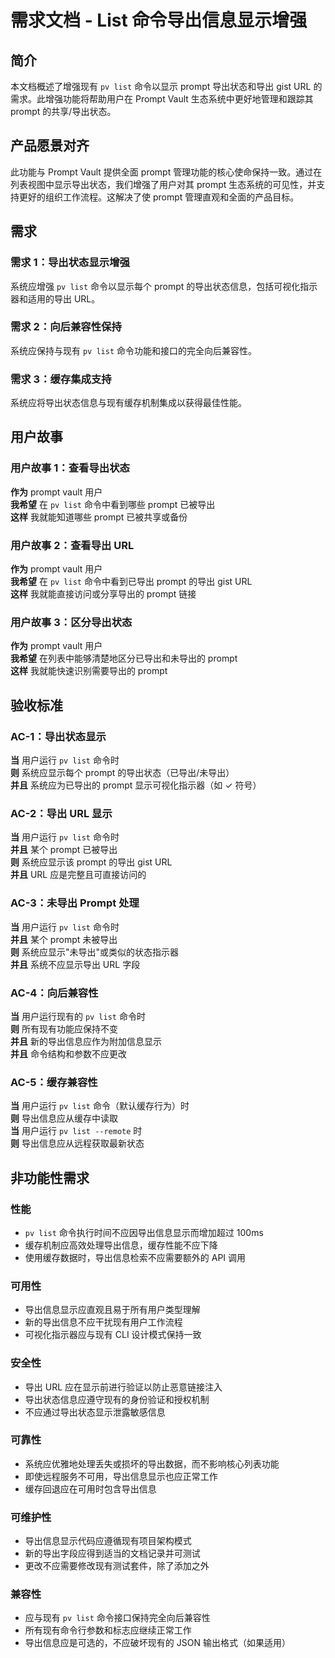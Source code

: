 # 需求文档 - List 命令导出信息显示增强

## 简介

本文档概述了增强现有 `pv list` 命令以显示 prompt 导出状态和导出 gist URL 的需求。此增强功能将帮助用户在 Prompt Vault 生态系统中更好地管理和跟踪其 prompt 的共享/导出状态。

## 产品愿景对齐

此功能与 Prompt Vault 提供全面 prompt 管理功能的核心使命保持一致。通过在列表视图中显示导出状态，我们增强了用户对其 prompt 生态系统的可见性，并支持更好的组织工作流程。这解决了使 prompt 管理直观和全面的产品目标。

## 需求

### 需求 1：导出状态显示增强
系统应增强 `pv list` 命令以显示每个 prompt 的导出状态信息，包括可视化指示器和适用的导出 URL。

### 需求 2：向后兼容性保持
系统应保持与现有 `pv list` 命令功能和接口的完全向后兼容性。

### 需求 3：缓存集成支持
系统应将导出状态信息与现有缓存机制集成以获得最佳性能。

## 用户故事

### 用户故事 1：查看导出状态
**作为** prompt vault 用户  
**我希望** 在 `pv list` 命令中看到哪些 prompt 已被导出  
**这样** 我就能知道哪些 prompt 已被共享或备份

### 用户故事 2：查看导出 URL
**作为** prompt vault 用户  
**我希望** 在 `pv list` 命令中看到已导出 prompt 的导出 gist URL  
**这样** 我就能直接访问或分享导出的 prompt 链接

### 用户故事 3：区分导出状态
**作为** prompt vault 用户  
**我希望** 在列表中能够清楚地区分已导出和未导出的 prompt  
**这样** 我就能快速识别需要导出的 prompt

## 验收标准

### AC-1：导出状态显示
**当** 用户运行 `pv list` 命令时  
**则** 系统应显示每个 prompt 的导出状态（已导出/未导出）  
**并且** 系统应为已导出的 prompt 显示可视化指示器（如 ✓ 符号）

### AC-2：导出 URL 显示
**当** 用户运行 `pv list` 命令时  
**并且** 某个 prompt 已被导出  
**则** 系统应显示该 prompt 的导出 gist URL  
**并且** URL 应是完整且可直接访问的

### AC-3：未导出 Prompt 处理
**当** 用户运行 `pv list` 命令时  
**并且** 某个 prompt 未被导出  
**则** 系统应显示"未导出"或类似的状态指示器  
**并且** 系统不应显示导出 URL 字段

### AC-4：向后兼容性
**当** 用户运行现有的 `pv list` 命令时  
**则** 所有现有功能应保持不变  
**并且** 新的导出信息应作为附加信息显示  
**并且** 命令结构和参数不应更改

### AC-5：缓存兼容性
**当** 用户运行 `pv list` 命令（默认缓存行为）时  
**则** 导出信息应从缓存中读取  
**当** 用户运行 `pv list --remote` 时  
**则** 导出信息应从远程获取最新状态

## 非功能性需求

### 性能
- `pv list` 命令执行时间不应因导出信息显示而增加超过 100ms
- 缓存机制应高效处理导出信息，缓存性能不应下降
- 使用缓存数据时，导出信息检索不应需要额外的 API 调用

### 可用性
- 导出信息显示应直观且易于所有用户类型理解
- 新的导出信息不应干扰现有用户工作流程
- 可视化指示器应与现有 CLI 设计模式保持一致

### 安全性
- 导出 URL 应在显示前进行验证以防止恶意链接注入
- 导出状态信息应遵守现有的身份验证和授权机制
- 不应通过导出状态显示泄露敏感信息

### 可靠性
- 系统应优雅地处理丢失或损坏的导出数据，而不影响核心列表功能
- 即使远程服务不可用，导出信息显示也应正常工作
- 缓存回退应在可用时包含导出信息

### 可维护性
- 导出信息显示代码应遵循现有项目架构模式
- 新的导出字段应得到适当的文档记录并可测试
- 更改不应需要修改现有测试套件，除了添加之外

### 兼容性
- 应与现有 `pv list` 命令接口保持完全向后兼容性
- 所有现有命令行参数和标志应继续正常工作
- 导出信息应是可选的，不应破坏现有的 JSON 输出格式（如果适用）